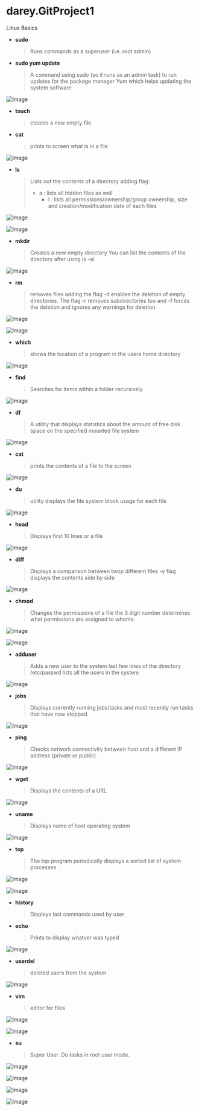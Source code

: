 # darey.GitProject1
Linux Basics

- **sudo**
  > Runs commands as a superuser (i.e. root admin)

- **sudo yum update**
  > A command using sudo (so it runs as an admin task) to run updates for the package manager Yum which helps updating the system software

![Image](Images/Screenshot%202023-10-11%20at%2022.04.40.png)

- **touch**
  >cteates a new empty file
- **cat**
  > prints to screen what is in a file
  
![Image](Images/Screenshot%202023-10-11%20at%2022.09.54.png)

- **ls**
  > Lists out the contents of a directory
  > adding flag:
    > - a : lists all hidden files as well
  >   - l : lists all permissions/ownership/group ownership, size and creation/modification date of each files

![Image](Images/Screenshot%202023-10-11%20at%2022.21.55.png)


![Image](Images/Screenshot%202023-10-11%20at%2022.22.35.png)

- **mkdir**
  > Creates a new empty directory
  > You can list the contents of the directory after using ls -al
  
![Image](Images/Screenshot%202023-10-11%20at%2022.23.41.png)

- **rm**
  > removes files
  > adding the flag -d enables the deletion of empty directories. The flag -r removes subdirectories too and -f forces the deletion and ignores any warnings for deletion
  
![Image](Images/Screenshot%202023-10-11%20at%2022.24.27.png)


![Image](Images/Screenshot%202023-10-11%20at%2022.24.49.png)

- **which**
  > shows the location of a program in the users home directory

![Image](Images/Screenshot%202023-10-11%20at%2022.26.34.png)

- **find**
  > Searches for items within a folder recursively

![Image](Images/Screenshot%202023-10-11%20at%2022.32.57.png)

- **df**
  > A utility that displays statistics about the amount of free disk space on the specified mounted file system

![Image](Images/Screenshot%202023-10-11%20at%2022.34.52.png)

- **cat**
  > prints the contents of a file to the screen

![Image](Images/Screenshot%202023-10-11%20at%2022.35.20.png)

- **du**
  > utility displays the file system block usage for each file

![Image](Images/Screenshot%202023-10-11%20at%2022.37.20.png)

- **head**
  > Displays first 10 lines or a file
  
![Image](Images/Screenshot%202023-10-11%20at%2022.41.35.png)

- **diff**
  > Displays a comparison between twop different files
  > -y flag displays the contents side by side
  
![Image](Images/Screenshot%202023-10-11%20at%2023.02.30.png)

- **chmod**
  > Changes the permissions of a file
  > the 3 digit number determines what permissions are assigned to whome. 

![Image](Images/Screenshot%202023-10-11%20at%2023.06.24.png)
  
![Image](Images/Screenshot%202023-10-11%20at%2023.09.05.png)

- **adduser**
  > Adds a new user to the system
  > last few lines of the directory /etc/passwd lists all the users in the system

![Image](Images/Screenshot%202023-10-11%20at%2023.17.21.png)

- **jobs**
  > Displays currently running jobs/tasks and most recently run tasks that have now stopped.

![Image](Images/Screenshot%202023-10-11%20at%2023.18.13.png)

- **ping**
  > Checks network connectivity between host and a different IP address (private or public)
  

![Image](Images/Screenshot%202023-10-11%20at%2023.19.44.png)

- **wget**
  > Displays the contents of a URL

![Image](Images/Screenshot%202023-10-11%20at%2023.37.32.png)

- **uname**
  > Displays name of host operating system
  

![Image](Images/Screenshot%202023-10-11%20at%2023.38.14.png)

- **top**
  > The top program periodically displays a sorted list of system processes

![Image](Images/Screenshot%202023-10-11%20at%2023.38.23.png)


![Image](Images/Screenshot%202023-10-11%20at%2023.39.12.png)

- **history**
  > Displays last commands used by user

- **echo**
  > Prints to display whatver was typed 

![Image](Images/Screenshot%202023-10-11%20at%2023.39.40.png)

- **userdel**
  > deleted users from the system

![Image](Images/Screenshot%202023-10-11%20at%2023.41.18.png)

- **vim**
  > editor for files

![Image](Images/Screenshot%202023-10-11%20at%2023.43.17.png)

![Image](Images/Screenshot%202023-10-11%20at%2023.43.04.png)


- **su**
  > Super User. Do tasks in root user mode. 

![Image](Images/Screenshot%202023-10-11%20at%2023.51.42.png)


![Image](Images/Screenshot%202023-10-11%20at%2023.52.01.png)


![Image](Images/Screenshot%202023-10-12%20at%2000.16.07.png)


![Image](Images/Screenshot%202023-10-12%20at%2000.16.35.png)

